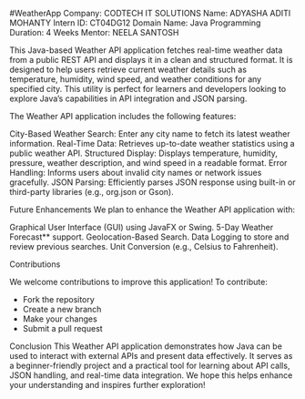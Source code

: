 #WeatherApp
Company: CODTECH IT SOLUTIONS
Name: ADYASHA ADITI MOHANTY
Intern ID: CT04DG12
Domain Name: Java Programming
Duration: 4 Weeks
Mentor: NEELA SANTOSH

This Java-based Weather API application fetches real-time weather data from a public REST API and displays it in a clean and structured format. It is designed to help users retrieve current weather details such as temperature, humidity, wind speed, and weather conditions for any specified city. This utility is perfect for learners and developers looking to explore Java’s capabilities in API integration and JSON parsing.

The Weather API application includes the following features:

City-Based Weather Search: Enter any city name to fetch its latest weather information.
Real-Time Data: Retrieves up-to-date weather statistics using a public weather API.
Structured Display: Displays temperature, humidity, pressure, weather description, and wind speed in a readable format.
Error Handling: Informs users about invalid city names or network issues gracefully.
JSON Parsing: Efficiently parses JSON response using built-in or third-party libraries (e.g., org.json or Gson).

Future Enhancements
We plan to enhance the Weather API application with:

Graphical User Interface (GUI) using JavaFX or Swing.
5-Day Weather Forecast** support.
Geolocation-Based Search.
Data Logging to store and review previous searches.
Unit Conversion (e.g., Celsius to Fahrenheit).

Contributions

We welcome contributions to improve this application! To contribute:
* Fork the repository
* Create a new branch
* Make your changes
* Submit a pull request

Conclusion
This Weather API application demonstrates how Java can be used to interact with external APIs and present data effectively. It serves as a beginner-friendly project and a practical tool for learning about API calls, JSON handling, and real-time data integration. We hope this helps enhance your understanding and inspires further exploration!





